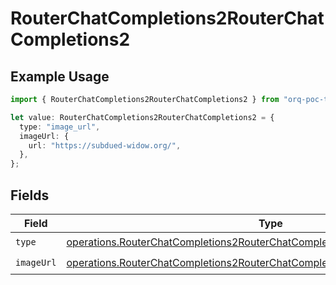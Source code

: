 # RouterChatCompletions2RouterChatCompletions2

## Example Usage

```typescript
import { RouterChatCompletions2RouterChatCompletions2 } from "orq-poc-typescript/models/operations";

let value: RouterChatCompletions2RouterChatCompletions2 = {
  type: "image_url",
  imageUrl: {
    url: "https://subdued-widow.org/",
  },
};
```

## Fields

| Field                                                                                                                                                                        | Type                                                                                                                                                                         | Required                                                                                                                                                                     | Description                                                                                                                                                                  |
| ---------------------------------------------------------------------------------------------------------------------------------------------------------------------------- | ---------------------------------------------------------------------------------------------------------------------------------------------------------------------------- | ---------------------------------------------------------------------------------------------------------------------------------------------------------------------------- | ---------------------------------------------------------------------------------------------------------------------------------------------------------------------------- |
| `type`                                                                                                                                                                       | [operations.RouterChatCompletions2RouterChatCompletionsRequestRequestBodyType](../../models/operations/routerchatcompletions2routerchatcompletionsrequestrequestbodytype.md) | :heavy_check_mark:                                                                                                                                                           | N/A                                                                                                                                                                          |
| `imageUrl`                                                                                                                                                                   | [operations.RouterChatCompletions2RouterChatCompletionsImageUrl](../../models/operations/routerchatcompletions2routerchatcompletionsimageurl.md)                             | :heavy_check_mark:                                                                                                                                                           | N/A                                                                                                                                                                          |
